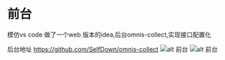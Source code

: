 # 前台
模仿vs code 做了一个web 版本的idea,后台omnis-collect,实现接口配置化

后台地址 https://github.com/SelfDown/omnis-collect
![alt 前台](http://omnis.cenboomh.com/static/img/img_f.jpg)
![alt 前台](http://omnis.cenboomh.com/static/img/img_k.jpg)


